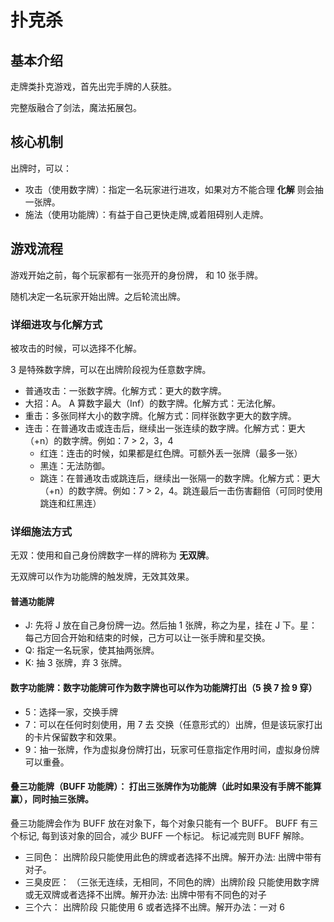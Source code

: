 # 扑克杀

## 基本介绍

走牌类扑克游戏，首先出完手牌的人获胜。

完整版融合了剑法，魔法拓展包。

## 核心机制

出牌时，可以：

- 攻击（使用数字牌）：指定一名玩家进行进攻，如果对方不能合理 **化解** 则会抽一张牌。
- 施法（使用功能牌）：有益于自己更快走牌,或着阻碍别人走牌。

## 游戏流程

游戏开始之前，每个玩家都有一张亮开的身份牌， 和 10 张手牌。

随机决定一名玩家开始出牌。之后轮流出牌。

### 详细进攻与化解方式

被攻击的时候，可以选择不化解。

3 是特殊数字牌，可以在出牌阶段视为任意数字牌。

- 普通攻击：一张数字牌。化解方式：更大的数字牌。
- 大招：A。 A 算数字最大（Inf）的数字牌。化解方式：无法化解。
- 重击：多张同样大小的数字牌。化解方式：同样张数字更大的数字牌。
- 连击：在普通攻击或连击后，继续出一张连续的数字牌。化解方式：更大（+n）的数字牌。例如：7 > 2，3，4
  - 红连：连击的时候，如果都是红色牌。可额外丢一张牌（最多一张）
  - 黑连：无法防御。
  - 跳连：在普通攻击或跳连后，继续出一张隔一的数字牌。化解方式：更大（+n）的数字牌。例如：7 > 2，4。跳连最后一击伤害翻倍（可同时使用跳连和红黑连）

### 详细施法方式

无双：使用和自己身份牌数字一样的牌称为 **无双牌**。

无双牌可以作为功能牌的触发牌，无效其效果。

#### 普通功能牌

- J: 先将 J 放在自己身份牌一边。然后抽 1 张牌，称之为星，挂在 J 下。星：每己方回合开始和结束的时候，己方可以让一张手牌和星交换。
- Q: 指定一名玩家，使其抽两张牌。
- K: 抽 3 张牌，弃 3 张牌。

#### 数字功能牌：数字功能牌可作为数字牌也可以作为功能牌打出（5 换 7 捡 9 穿）

- 5：选择一家，交换手牌
- 7：可以在任何时刻使用，用 7 去 交换（任意形式的）出牌，但是该玩家打出的卡片保留数字和效果。
- 9：抽一张牌，作为虚拟身份牌打出，玩家可任意指定作用时间，虚拟身份牌可以重叠。

#### 叠三功能牌（BUFF 功能牌）： 打出三张牌作为功能牌（此时如果没有手牌不能算赢），同时抽三张牌。

叠三功能牌会作为 BUFF 放在对象下，每个对象只能有一个 BUFF。
BUFF 有三个标记, 每到该对象的回合，减少 BUFF 一个标记。
标记减完则 BUFF 解除。

- 三同色： 出牌阶段只能使用此色的牌或者选择不出牌。解开办法: 出牌中带有对子。
- 三臭皮匠： （三张无连续，无相同，不同色的牌）出牌阶段 只能使用数字牌或无双牌或者选择不出牌。解开办法: 出牌中带有不同色的对子
- 三个六： 出牌阶段 只能使用 6 或者选择不出牌。解开办法：一对 6
